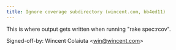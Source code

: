 ```yaml
---
title: Ignore coverage subdirectory (wincent.com, bb4ed11)
---
```


This is where output gets written when running "rake spec:rcov".

Signed-off-by: Wincent Colaiuta &lt;win@wincent.com&gt;
